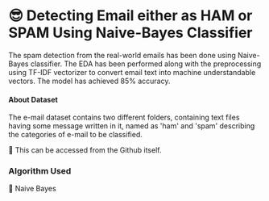 
# 😎 Detecting Email either as HAM or SPAM Using Naive-Bayes Classifier

The spam detection from the real-world emails has been done using Naive-Bayes classifier. The EDA has been performed along with the preprocessing using TF-IDF vectorizer to convert email text into machine understandable vectors. The model has achieved 85% accuracy.
#### About Dataset

The e-mail dataset contains two different folders, containing text files having some message written in it, named as 'ham' and 'spam' describing the categories of e-mail to be classified.



🎯 This can be accessed from the Github itself.


### Algorithm Used

🎯 Naive Bayes

